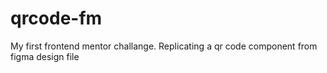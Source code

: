 # qrcode-fm
My first frontend mentor challange. Replicating a qr code component from figma design file
